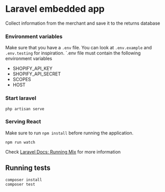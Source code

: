 # Laravel embedded app

Collect information from the merchant and save it to the returns database

### Environment variables

Make sure that you have a `.env` file. You can look at `.env.example` and `.env.testing` for inspiration. `.env file must contain the following environment variables
- SHOPIFY_API_KEY
- SHOPIFY_API_SECRET
- SCOPES
- HOST

### Start laravel

`php artisan serve`

### Serving React
Make sure to run `npm install` before running the application.

`npm run watch`

Check [Laravel Docs: Running Mix](https://laravel.com/docs/8.x/mix#running-mix) for more information

## Running tests

```
composer install
composer test
```
